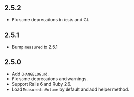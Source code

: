 2.5.2
-----

* Fix some deprecations in tests and CI.

2.5.1
-----

* Bump `measured` to 2.5.1

2.5.0
-----

* Add `CHANGELOG.md`.
* Fix some deprecations and warnings.
* Support Rails 6 and Ruby 2.6.
* Load `Measured::Volume` by default and add helper method.
